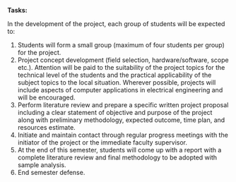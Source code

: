 **Tasks:**

In the development of the project, each group of students will be expected to:

1. Students will form a small group (maximum of four students per group) for the project.
2. Project concept development (field selection, hardware/software, scope etc.). Attention will be paid to the suitability of the project topics for the technical level of the students and the practical applicability of the subject topics to the local situation. Wherever possible, projects will include aspects of computer applications in electrical engineering and will be encouraged.
3. Perform literature review and prepare a specific written project proposal including a clear statement of objective and purpose of the project along with preliminary methodology, expected outcome, time plan, and resources estimate.
4. Initiate and maintain contact through regular progress meetings with the initiator of the project or the immediate faculty supervisor.
5. At the end of this semester, students will come up with a report with a complete literature review and final methodology to be adopted with sample analysis.
6. End semester defense.
